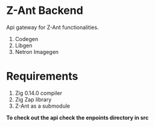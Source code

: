 # Z-Ant Backend

Api gateway for Z-Ant functionalities.

1. Codegen
2. Libgen
3. Netron Imagegen

# Requirements

1. Zig 0.14.0 compiler
2. Zig Zap library
3. Z-Ant as a submodule

**To check out the api check the enpoints directory in src**
